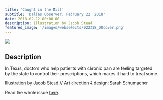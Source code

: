 ```yaml
---
title: 'Caught in the Mill'
subtitle: 'Dallas Observer, February 22, 2018'
date: 2018-02-22 00:00:00
description: Illustration by Jacob Stead
featured_image: '/images/webselects/022218_DOcover.png'
---
```


![](/images/webselects/022218_DOcover.png)

## Description

In Texas, doctors who help patients with chronic pain are feeling targeted by the state to control their prescriptions, which makes it hard to treat some.

Illustration by Jacob Stead // Art direction & design: Sarah Schumacher

Read the whole issue [here](https://www.dallasobserver.com/news/pain-doctors-say-theyre-unfairly-targeted-in-the-war-on-opioids-10379943).